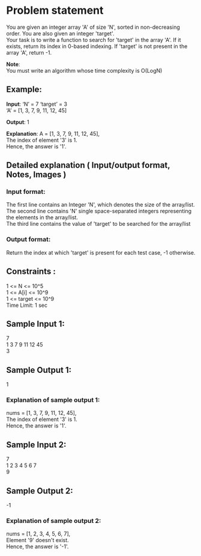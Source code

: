 # Problem statement
You are given an integer array 'A' of size 'N', sorted in non-decreasing order. You are also given an integer 'target'.  
Your task is to write a function to search for 'target' in the array 'A'. If it exists, return its index in 0-based indexing. If 'target' is not present in the array 'A', return -1.  

**Note**:  
You must write an algorithm whose time complexity is O(LogN)

## Example:
**Input**: ‘N’ = 7 ‘target’ = 3  
‘A’ = [1, 3, 7, 9, 11, 12, 45]  

**Output**: 1

**Explanation**: A = [1, 3, 7, 9, 11, 12, 45],  
The index of element '3' is 1.  
Hence, the answer is '1'.  
## Detailed explanation ( Input/output format, Notes, Images )
### Input format:
The first line contains an Integer 'N', which denotes the size of the array/list.  
The second line contains 'N' single space-separated integers representing the elements in the array/list.  
The third line contains the value of 'target' to be searched for the array/list  
### Output format:
Return the index at which 'target' is present for each test case, -1 otherwise.
## Constraints :
1 <= N <= 10^5  
1 <= A[i] <= 10^9  
1 <= target <= 10^9  
Time Limit: 1 sec  

## Sample Input 1:
7  
1 3 7 9 11 12 45  
3  
## Sample Output 1:
1  
### Explanation of sample output 1:
nums = [1, 3, 7, 9, 11, 12, 45],  
The index of element '3' is 1.  
Hence, the answer is '1'.  

## Sample Input 2:
7  
1 2 3 4 5 6 7  
9  
## Sample Output 2:
-1  
### Explanation of sample output 2:
nums = [1, 2, 3, 4, 5, 6, 7],  
Element '9' doesn't exist.  
Hence, the answer is '-1'.  
